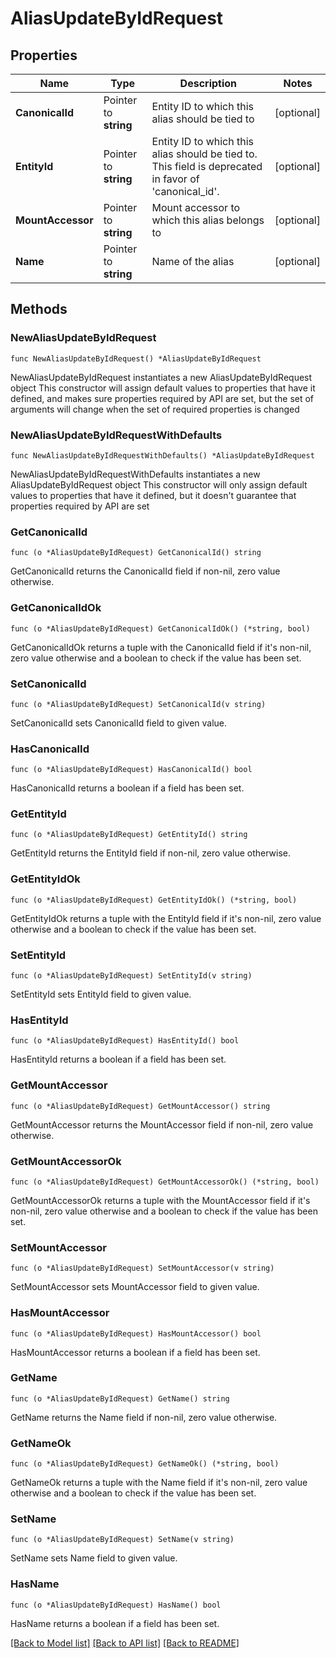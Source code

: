 # AliasUpdateByIdRequest


## Properties

Name | Type | Description | Notes
------------ | ------------- | ------------- | -------------
**CanonicalId** | Pointer to **string** | Entity ID to which this alias should be tied to | [optional] 
**EntityId** | Pointer to **string** | Entity ID to which this alias should be tied to. This field is deprecated in favor of &#x27;canonical_id&#x27;. | [optional] 
**MountAccessor** | Pointer to **string** | Mount accessor to which this alias belongs to | [optional] 
**Name** | Pointer to **string** | Name of the alias | [optional] 



## Methods


### NewAliasUpdateByIdRequest

`func NewAliasUpdateByIdRequest() *AliasUpdateByIdRequest`

NewAliasUpdateByIdRequest instantiates a new AliasUpdateByIdRequest object
This constructor will assign default values to properties that have it defined,
and makes sure properties required by API are set, but the set of arguments
will change when the set of required properties is changed

### NewAliasUpdateByIdRequestWithDefaults

`func NewAliasUpdateByIdRequestWithDefaults() *AliasUpdateByIdRequest`

NewAliasUpdateByIdRequestWithDefaults instantiates a new AliasUpdateByIdRequest object
This constructor will only assign default values to properties that have it defined,
but it doesn't guarantee that properties required by API are set


### GetCanonicalId

`func (o *AliasUpdateByIdRequest) GetCanonicalId() string`

GetCanonicalId returns the CanonicalId field if non-nil, zero value otherwise.

### GetCanonicalIdOk

`func (o *AliasUpdateByIdRequest) GetCanonicalIdOk() (*string, bool)`

GetCanonicalIdOk returns a tuple with the CanonicalId field if it's non-nil, zero value otherwise
and a boolean to check if the value has been set.

### SetCanonicalId

`func (o *AliasUpdateByIdRequest) SetCanonicalId(v string)`

SetCanonicalId sets CanonicalId field to given value.


### HasCanonicalId

`func (o *AliasUpdateByIdRequest) HasCanonicalId() bool`

HasCanonicalId returns a boolean if a field has been set.




### GetEntityId

`func (o *AliasUpdateByIdRequest) GetEntityId() string`

GetEntityId returns the EntityId field if non-nil, zero value otherwise.

### GetEntityIdOk

`func (o *AliasUpdateByIdRequest) GetEntityIdOk() (*string, bool)`

GetEntityIdOk returns a tuple with the EntityId field if it's non-nil, zero value otherwise
and a boolean to check if the value has been set.

### SetEntityId

`func (o *AliasUpdateByIdRequest) SetEntityId(v string)`

SetEntityId sets EntityId field to given value.


### HasEntityId

`func (o *AliasUpdateByIdRequest) HasEntityId() bool`

HasEntityId returns a boolean if a field has been set.




### GetMountAccessor

`func (o *AliasUpdateByIdRequest) GetMountAccessor() string`

GetMountAccessor returns the MountAccessor field if non-nil, zero value otherwise.

### GetMountAccessorOk

`func (o *AliasUpdateByIdRequest) GetMountAccessorOk() (*string, bool)`

GetMountAccessorOk returns a tuple with the MountAccessor field if it's non-nil, zero value otherwise
and a boolean to check if the value has been set.

### SetMountAccessor

`func (o *AliasUpdateByIdRequest) SetMountAccessor(v string)`

SetMountAccessor sets MountAccessor field to given value.


### HasMountAccessor

`func (o *AliasUpdateByIdRequest) HasMountAccessor() bool`

HasMountAccessor returns a boolean if a field has been set.




### GetName

`func (o *AliasUpdateByIdRequest) GetName() string`

GetName returns the Name field if non-nil, zero value otherwise.

### GetNameOk

`func (o *AliasUpdateByIdRequest) GetNameOk() (*string, bool)`

GetNameOk returns a tuple with the Name field if it's non-nil, zero value otherwise
and a boolean to check if the value has been set.

### SetName

`func (o *AliasUpdateByIdRequest) SetName(v string)`

SetName sets Name field to given value.


### HasName

`func (o *AliasUpdateByIdRequest) HasName() bool`

HasName returns a boolean if a field has been set.









[[Back to Model list]](../README.md#documentation-for-models) [[Back to API list]](../README.md#documentation-for-api-endpoints) [[Back to README]](../README.md)



